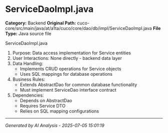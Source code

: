 # ServiceDaoImpl.java

**Category:** Backend
**Original Path:** cuco-core/src/main/java/at/a1ta/cuco/core/dao/db/impl/ServiceDaoImpl.java
**File Type:** Java source file

ServiceDaoImpl.java
1. Purpose: Data access implementation for Service entities
2. User Interactions: None directly - backend data layer
3. Data Handling:
   - Implements CRUD operations for Service objects
   - Uses SQL mappings for database operations
4. Business Rules:
   - Extends AbstractDao for common database functionality
   - Must implement ServiceDao interface contract
5. Dependencies:
   - Depends on AbstractDao
   - Requires Service DTO
   - Relies on SQL mapping configurations

---
*Generated by AI Analysis - 2025-07-05 15:01:19*
